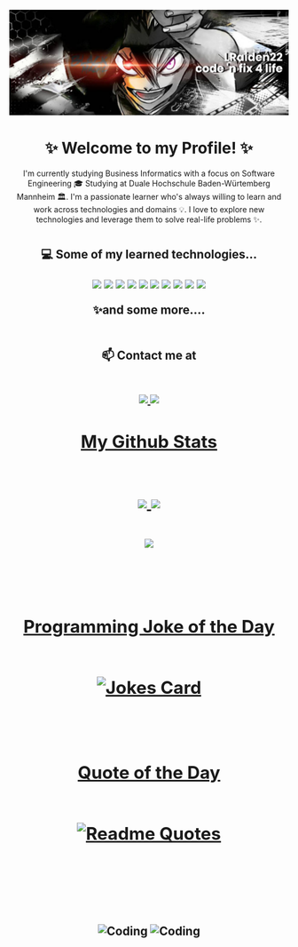 <p align="center">
<img src="https://github.com/LRaiden22/LRaiden22/blob/main/banner.png" />
</p>

<h1 align="center">
 ✨ Welcome to my Profile! ✨
</h1>

<p align="center">
  I'm currently studying Business Informatics with a focus on Software Engineering 🎓 Studying at Duale Hochschule Baden-Würtemberg Mannheim 🏛. I'm a passionate learner who's always willing to learn and work across technologies and domains 💡. I love to explore new technologies and leverage them to solve real-life problems ✨.

<h1></h1>

<h2 align="center">💻 Some of my learned technologies...
<p align="center"> </p>
<p align="center">
 <img src="https://img.shields.io/badge/-Java-black?style=flat-square&logo=oracle"/>
 <img src="https://img.shields.io/badge/-HTML-black?style=flat-square&logo=html5"/>
 <img src="https://img.shields.io/badge/-CSS-black?style=flat-square&logo=css3"/>
 <img src="https://img.shields.io/badge/-JavaScript-black?style=flat-square&logo=javascript"/>
 <img src="https://img.shields.io/badge/-Svelte-black?style=flat-square&logo=svelte"/>
 <img src="https://img.shields.io/badge/-SpringBoot-black?style=flat-square&logo=springboot"/>
 <img src="https://img.shields.io/badge/-NodeJS-black?style=flat-square&logo=Node.js"/>
 <img src="https://img.shields.io/badge/-MySQL-black?style=flat-square&logo=mysql"/>
 <img src="https://img.shields.io/badge/-Git-black?style=flat-square&logo=git"/>
 <img src="https://img.shields.io/badge/-GitHub-black?style=flat-square&logo=github"/>
</p>
✨and some more....

<br>

<br>
 
</h2>

<h2 align="center"> 📫 Contact me at
 
<br>
 
<br>
 
<p align="center">
 <a href="mailto: lrau22@gmail.com">
  <img src="https://img.shields.io/badge/-lrau-c14438?style=flat-square&logo=Gmail&logoColor=white&link=mailto:lrau22@gmail.com"/>
 </a>
 <a href="https://www.linkedin.com/in/louis-rau-59435824b/">
  <img src="https://img.shields.io/badge/-Louis Rau-blue?style=flat-square&logo=Linkedin&logoColor=white&link=https://www.linkedin.com/in/louis-rau-59435824b/"/>
 </p>
  

<h2 align="center">
  My Github Stats
 

<br>

<br>

<p align = "center">
  <img  src = "https://github-readme-stats.vercel.app/api?username=LRaiden22&show_icons=true&theme=radical&line_height=27">
  <img src = "https://github-readme-stats.vercel.app/api/top-langs/?username=LRaiden22&hide=html,css,java,shaderlab,kotlin,hlsl&theme=radical">
</p>

<p align = "center">
 <img  src="https://github-readme-streak-stats.herokuapp.com/?user=LRaiden22&show_icons=true&locale=en&layout=compact&theme=radical&line_height=0" />
</p> 

<br>

</h2>


<h2 align="center">
  Programming Joke of the Day

<br>

<br>

![Jokes Card](https://readme-jokes.vercel.app/api?hideBorder&theme=dracula)


<br>

<h2 align="center">
  Quote of the Day
<br>

<br>

[![Readme Quotes](https://quotes-github-readme.vercel.app/api?theme=dracula)](https://github.com/piyushsuthar/github-readme-quotes)


<br>
</h2>
<br>

<p align="center">
<img align="center" alt="Coding" width="400" src="https://res.cloudinary.com/practicaldev/image/fetch/s--WXI5d2Ru--/c_limit%2Cf_auto%2Cfl_progressive%2Cq_66%2Cw_800/https://media1.tenor.com/images/0c34272909ee2a4db5606a014082312b/tenor.gif%3Fitemid%3D15828752">
 <img align="center" alt="Coding" width="400" src="https://github.com/LRaiden22/LRaiden22/blob/main/71fe1599ef44e5a0b86f6cbc3adbee63.gif">
</p>

